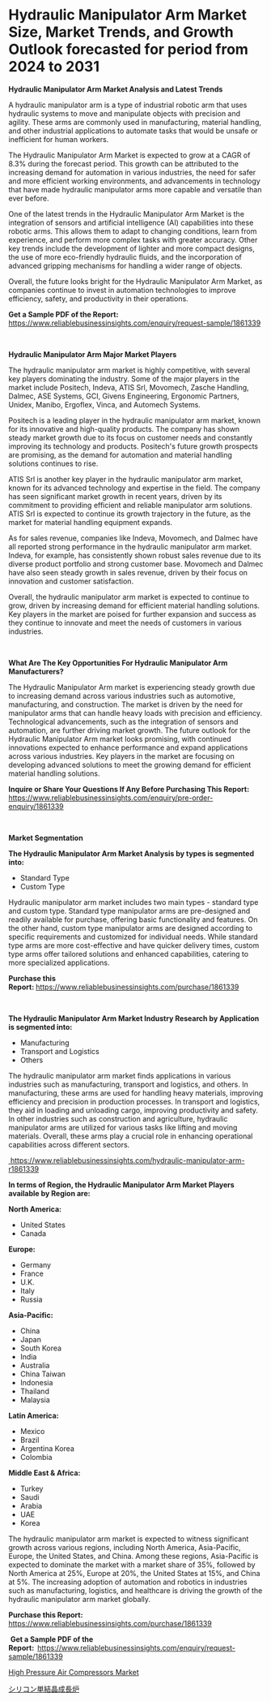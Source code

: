 <p><h1>Hydraulic Manipulator Arm Market Size, Market Trends, and Growth Outlook forecasted for period from 2024 to 2031</h1></p><p><strong>Hydraulic Manipulator Arm Market Analysis and Latest Trends</strong></p>
<p><p>A hydraulic manipulator arm is a type of industrial robotic arm that uses hydraulic systems to move and manipulate objects with precision and agility. These arms are commonly used in manufacturing, material handling, and other industrial applications to automate tasks that would be unsafe or inefficient for human workers.</p><p>The Hydraulic Manipulator Arm Market is expected to grow at a CAGR of 8.3% during the forecast period. This growth can be attributed to the increasing demand for automation in various industries, the need for safer and more efficient working environments, and advancements in technology that have made hydraulic manipulator arms more capable and versatile than ever before.</p><p>One of the latest trends in the Hydraulic Manipulator Arm Market is the integration of sensors and artificial intelligence (AI) capabilities into these robotic arms. This allows them to adapt to changing conditions, learn from experience, and perform more complex tasks with greater accuracy. Other key trends include the development of lighter and more compact designs, the use of more eco-friendly hydraulic fluids, and the incorporation of advanced gripping mechanisms for handling a wider range of objects.</p><p>Overall, the future looks bright for the Hydraulic Manipulator Arm Market, as companies continue to invest in automation technologies to improve efficiency, safety, and productivity in their operations.</p></p>
<p><strong>Get a Sample PDF of the Report:&nbsp;</strong> <a href="https://www.reliablebusinessinsights.com/enquiry/request-sample/1861339">https://www.reliablebusinessinsights.com/enquiry/request-sample/1861339</a></p>
<p>&nbsp;</p>
<p><strong>Hydraulic Manipulator Arm Major Market Players</strong></p>
<p><p>The hydraulic manipulator arm market is highly competitive, with several key players dominating the industry. Some of the major players in the market include Positech, Indeva, ATIS Srl, Movomech, Zasche Handling, Dalmec, ASE Systems, GCI, Givens Engineering, Ergonomic Partners, Unidex, Manibo, Ergoflex, Vinca, and Automech Systems.</p><p>Positech is a leading player in the hydraulic manipulator arm market, known for its innovative and high-quality products. The company has shown steady market growth due to its focus on customer needs and constantly improving its technology and products. Positech's future growth prospects are promising, as the demand for automation and material handling solutions continues to rise.</p><p>ATIS Srl is another key player in the hydraulic manipulator arm market, known for its advanced technology and expertise in the field. The company has seen significant market growth in recent years, driven by its commitment to providing efficient and reliable manipulator arm solutions. ATIS Srl is expected to continue its growth trajectory in the future, as the market for material handling equipment expands.</p><p>As for sales revenue, companies like Indeva, Movomech, and Dalmec have all reported strong performance in the hydraulic manipulator arm market. Indeva, for example, has consistently shown robust sales revenue due to its diverse product portfolio and strong customer base. Movomech and Dalmec have also seen steady growth in sales revenue, driven by their focus on innovation and customer satisfaction.</p><p>Overall, the hydraulic manipulator arm market is expected to continue to grow, driven by increasing demand for efficient material handling solutions. Key players in the market are poised for further expansion and success as they continue to innovate and meet the needs of customers in various industries.</p></p>
<p>&nbsp;</p>
<p><strong>What Are The Key Opportunities For Hydraulic Manipulator Arm Manufacturers?</strong></p>
<p><p>The Hydraulic Manipulator Arm market is experiencing steady growth due to increasing demand across various industries such as automotive, manufacturing, and construction. The market is driven by the need for manipulator arms that can handle heavy loads with precision and efficiency. Technological advancements, such as the integration of sensors and automation, are further driving market growth. The future outlook for the Hydraulic Manipulator Arm market looks promising, with continued innovations expected to enhance performance and expand applications across various industries. Key players in the market are focusing on developing advanced solutions to meet the growing demand for efficient material handling solutions.</p></p>
<p><strong>Inquire or Share Your Questions If Any Before Purchasing This Report:</strong> <a href="https://www.reliablebusinessinsights.com/enquiry/pre-order-enquiry/1861339">https://www.reliablebusinessinsights.com/enquiry/pre-order-enquiry/1861339</a></p>
<p>&nbsp;</p>
<p><strong>Market Segmentation</strong></p>
<p><strong>The Hydraulic Manipulator Arm Market Analysis by types is segmented into:</strong></p>
<p><ul><li>Standard Type</li><li>Custom Type</li></ul></p>
<p><p>Hydraulic manipulator arm market includes two main types - standard type and custom type. Standard type manipulator arms are pre-designed and readily available for purchase, offering basic functionality and features. On the other hand, custom type manipulator arms are designed according to specific requirements and customized for individual needs. While standard type arms are more cost-effective and have quicker delivery times, custom type arms offer tailored solutions and enhanced capabilities, catering to more specialized applications.</p></p>
<p><strong>Purchase this Report:&nbsp;</strong><a href="https://www.reliablebusinessinsights.com/purchase/1861339">https://www.reliablebusinessinsights.com/purchase/1861339</a></p>
<p>&nbsp;</p>
<p><strong>The Hydraulic Manipulator Arm Market Industry Research by Application is segmented into:</strong></p>
<p><ul><li>Manufacturing</li><li>Transport and Logistics</li><li>Others</li></ul></p>
<p><p>The hydraulic manipulator arm market finds applications in various industries such as manufacturing, transport and logistics, and others. In manufacturing, these arms are used for handling heavy materials, improving efficiency and precision in production processes. In transport and logistics, they aid in loading and unloading cargo, improving productivity and safety. In other industries such as construction and agriculture, hydraulic manipulator arms are utilized for various tasks like lifting and moving materials. Overall, these arms play a crucial role in enhancing operational capabilities across different sectors.</p></p>
<p><a href="https://www.reliablebusinessinsights.com/hydraulic-manipulator-arm-r1861339">&nbsp;https://www.reliablebusinessinsights.com/hydraulic-manipulator-arm-r1861339</a></p>
<p><strong>In terms of Region, the Hydraulic Manipulator Arm Market Players available by Region are:</strong></p>
<p>
    <p> <strong> North America: </strong>
        <ul>
            <li>United States</li>
            <li>Canada</li>
        </ul>
        </p> 
    <p> <strong> Europe: </strong>
        <ul>
            <li>Germany</li>
            <li>France</li>
            <li>U.K.</li>
            <li>Italy</li>
            <li>Russia</li>
        </ul>
        </p> 
    <p> <strong> Asia-Pacific: </strong>
        <ul>
            <li>China</li>
            <li>Japan</li>
            <li>South Korea</li>
            <li>India</li>
            <li>Australia</li>
            <li>China Taiwan</li>
            <li>Indonesia</li>
            <li>Thailand</li>
            <li>Malaysia</li>
        </ul>
        </p> 
    <p> <strong> Latin America: </strong>
        <ul>
            <li>Mexico</li>
            <li>Brazil</li>
            <li>Argentina Korea</li>
            <li>Colombia</li>
        </ul>
        </p> 
    <p> <strong> Middle East & Africa: </strong>
        <ul>
            <li>Turkey</li>
            <li>Saudi</li>
            <li>Arabia</li>
            <li>UAE</li>
            <li>Korea</li>
        </ul>
    </p>
    </p>
<p><p>The hydraulic manipulator arm market is expected to witness significant growth across various regions, including North America, Asia-Pacific, Europe, the United States, and China. Among these regions, Asia-Pacific is expected to dominate the market with a market share of 35%, followed by North America at 25%, Europe at 20%, the United States at 15%, and China at 5%. The increasing adoption of automation and robotics in industries such as manufacturing, logistics, and healthcare is driving the growth of the hydraulic manipulator arm market globally.</p></p>
<p><strong>Purchase this Report: </strong><a href="https://www.reliablebusinessinsights.com/purchase/1861339">https://www.reliablebusinessinsights.com/purchase/1861339</a></p>
<p>&nbsp;<strong>Get a Sample PDF of the Report:&nbsp;&nbsp;</strong><a href="https://www.reliablebusinessinsights.com/enquiry/request-sample/1861339">https://www.reliablebusinessinsights.com/enquiry/request-sample/1861339</a></p>
<p><strong></strong></p>
<p><p><a href="https://github.com/HenrietteMills1/Market-Research-Report-List-1/blob/main/high-pressure-air-compressors-market.md">High Pressure Air Compressors Market</a></p><p><a href="https://github.com/KaliMetz2023/Market-Research-Report-List-1/blob/main/4980781160682.md">シリコン単結晶成長炉</a></p></p>